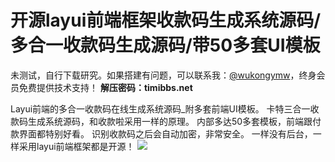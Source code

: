 # 开源layui前端框架收款码生成系统源码/多合一收款码生成源码/带50多套UI模板

未测试，自行下载研究。如果搭建有问题，可以联系我：[@wukongymw](http://t.me/wukongymw)，终身会员免费提供技术支持！
**解压密码：timibbs.net**

Layui前端的多合一收款码在线生成系统源码\_附多套前端UI模板。 卡特三合一收款码生成系统源码，和收款啦采用一样的原理。 内部多达50多套模板，前端跟付款界面都特别好看。 识别收款码之后会自动加密，非常安全。 一样没有后台，一样采用layui前端框架都是开源！
[![](https://wukongymw.com/wp-content/uploads/2023/09/1695485077-32bfb6036bfb850.jpg)](https://wukongymw.com/wp-content/uploads/2023/09/1695485077-32bfb6036bfb850.jpg)